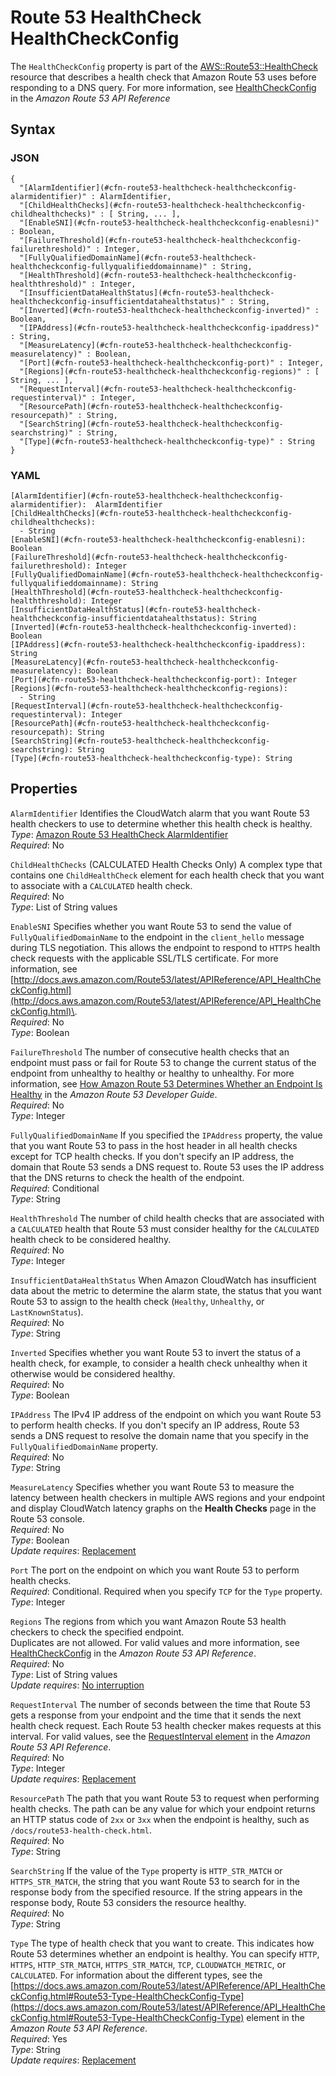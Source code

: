 # Route 53 HealthCheck HealthCheckConfig<a name="aws-properties-route53-healthcheck-healthcheckconfig"></a>

The `HealthCheckConfig` property is part of the [AWS::Route53::HealthCheck](aws-resource-route53-healthcheck.md) resource that describes a health check that Amazon Route 53 uses before responding to a DNS query\. For more information, see [HealthCheckConfig](https://docs.aws.amazon.com/Route53/latest/APIReference/API_HealthCheckConfig.html) in the *Amazon Route 53 API Reference*

## Syntax<a name="w13ab1c21c10d201c13c17b5"></a>

### JSON<a name="aws-properties-route53-healthcheck-healthcheckconfig-syntax.json"></a>

```
{
  "[AlarmIdentifier](#cfn-route53-healthcheck-healthcheckconfig-alarmidentifier)" : AlarmIdentifier,
  "[ChildHealthChecks](#cfn-route53-healthcheck-healthcheckconfig-childhealthchecks)" : [ String, ... ],
  "[EnableSNI](#cfn-route53-healthcheck-healthcheckconfig-enablesni)" : Boolean,
  "[FailureThreshold](#cfn-route53-healthcheck-healthcheckconfig-failurethreshold)" : Integer,
  "[FullyQualifiedDomainName](#cfn-route53-healthcheck-healthcheckconfig-fullyqualifieddomainname)" : String,
  "[HealthThreshold](#cfn-route53-healthcheck-healthcheckconfig-healththreshold)" : Integer,
  "[InsufficientDataHealthStatus](#cfn-route53-healthcheck-healthcheckconfig-insufficientdatahealthstatus)" : String,
  "[Inverted](#cfn-route53-healthcheck-healthcheckconfig-inverted)" : Boolean,
  "[IPAddress](#cfn-route53-healthcheck-healthcheckconfig-ipaddress)" : String,
  "[MeasureLatency](#cfn-route53-healthcheck-healthcheckconfig-measurelatency)" : Boolean,
  "[Port](#cfn-route53-healthcheck-healthcheckconfig-port)" : Integer,
  "[Regions](#cfn-route53-healthcheck-healthcheckconfig-regions)" : [ String, ... ],
  "[RequestInterval](#cfn-route53-healthcheck-healthcheckconfig-requestinterval)" : Integer,
  "[ResourcePath](#cfn-route53-healthcheck-healthcheckconfig-resourcepath)" : String,
  "[SearchString](#cfn-route53-healthcheck-healthcheckconfig-searchstring)" : String,
  "[Type](#cfn-route53-healthcheck-healthcheckconfig-type)" : String
}
```

### YAML<a name="aws-properties-route53-healthcheck-healthcheckconfig-syntax.yaml"></a>

```
[AlarmIdentifier](#cfn-route53-healthcheck-healthcheckconfig-alarmidentifier):  AlarmIdentifier
[ChildHealthChecks](#cfn-route53-healthcheck-healthcheckconfig-childhealthchecks): 
  - String
[EnableSNI](#cfn-route53-healthcheck-healthcheckconfig-enablesni): Boolean
[FailureThreshold](#cfn-route53-healthcheck-healthcheckconfig-failurethreshold): Integer
[FullyQualifiedDomainName](#cfn-route53-healthcheck-healthcheckconfig-fullyqualifieddomainname): String
[HealthThreshold](#cfn-route53-healthcheck-healthcheckconfig-healththreshold): Integer
[InsufficientDataHealthStatus](#cfn-route53-healthcheck-healthcheckconfig-insufficientdatahealthstatus): String
[Inverted](#cfn-route53-healthcheck-healthcheckconfig-inverted): Boolean
[IPAddress](#cfn-route53-healthcheck-healthcheckconfig-ipaddress): String
[MeasureLatency](#cfn-route53-healthcheck-healthcheckconfig-measurelatency): Boolean
[Port](#cfn-route53-healthcheck-healthcheckconfig-port): Integer
[Regions](#cfn-route53-healthcheck-healthcheckconfig-regions): 
  - String
[RequestInterval](#cfn-route53-healthcheck-healthcheckconfig-requestinterval): Integer
[ResourcePath](#cfn-route53-healthcheck-healthcheckconfig-resourcepath): String
[SearchString](#cfn-route53-healthcheck-healthcheckconfig-searchstring): String
[Type](#cfn-route53-healthcheck-healthcheckconfig-type): String
```

## Properties<a name="w13ab1c21c10d201c13c17b7"></a>

`AlarmIdentifier`  <a name="cfn-route53-healthcheck-healthcheckconfig-alarmidentifier"></a>
Identifies the CloudWatch alarm that you want Route 53 health checkers to use to determine whether this health check is healthy\.  
*Type*: [Amazon Route 53 HealthCheck AlarmIdentifier](aws-properties-route53-healthcheck-healthcheckconfig-alarmidentifier.md)  
*Required*: No

`ChildHealthChecks`  <a name="cfn-route53-healthcheck-healthcheckconfig-childhealthchecks"></a>
\(CALCULATED Health Checks Only\) A complex type that contains one `ChildHealthCheck` element for each health check that you want to associate with a `CALCULATED` health check\.  
*Required*: No  
*Type*: List of String values

`EnableSNI`  <a name="cfn-route53-healthcheck-healthcheckconfig-enablesni"></a>
Specifies whether you want Route 53 to send the value of `FullyQualifiedDomainName` to the endpoint in the `client_hello` message during TLS negotiation\. This allows the endpoint to respond to `HTTPS` health check requests with the applicable SSL/TLS certificate\. For more information, see [http://docs.aws.amazon.com/Route53/latest/APIReference/API_HealthCheckConfig.html](http://docs.aws.amazon.com/Route53/latest/APIReference/API_HealthCheckConfig.html)\.  
*Required*: No  
*Type*: Boolean

`FailureThreshold`  <a name="cfn-route53-healthcheck-healthcheckconfig-failurethreshold"></a>
The number of consecutive health checks that an endpoint must pass or fail for Route 53 to change the current status of the endpoint from unhealthy to healthy or healthy to unhealthy\. For more information, see [How Amazon Route 53 Determines Whether an Endpoint Is Healthy](https://docs.aws.amazon.com/Route53/latest/DeveloperGuide/dns-failover-determining-health-of-endpoints.html) in the *Amazon Route 53 Developer Guide*\.   
*Required*: No  
*Type*: Integer

`FullyQualifiedDomainName`  <a name="cfn-route53-healthcheck-healthcheckconfig-fullyqualifieddomainname"></a>
If you specified the `IPAddress` property, the value that you want Route 53 to pass in the host header in all health checks except for TCP health checks\. If you don't specify an IP address, the domain that Route 53 sends a DNS request to\. Route 53 uses the IP address that the DNS returns to check the health of the endpoint\.  
*Required*: Conditional  
*Type*: String

`HealthThreshold`  <a name="cfn-route53-healthcheck-healthcheckconfig-healththreshold"></a>
The number of child health checks that are associated with a `CALCULATED` health that Route 53 must consider healthy for the `CALCULATED` health check to be considered healthy\.  
*Required*: No  
*Type*: Integer

`InsufficientDataHealthStatus`  <a name="cfn-route53-healthcheck-healthcheckconfig-insufficientdatahealthstatus"></a>
When Amazon CloudWatch has insufficient data about the metric to determine the alarm state, the status that you want Route 53 to assign to the health check \(`Healthy`, `Unhealthy`, or `LastKnownStatus`\)\.  
*Required*: No  
*Type*: String

`Inverted`  <a name="cfn-route53-healthcheck-healthcheckconfig-inverted"></a>
Specifies whether you want Route 53 to invert the status of a health check, for example, to consider a health check unhealthy when it otherwise would be considered healthy\.  
*Required*: No  
*Type*: Boolean

`IPAddress`  <a name="cfn-route53-healthcheck-healthcheckconfig-ipaddress"></a>
The IPv4 IP address of the endpoint on which you want Route 53 to perform health checks\. If you don't specify an IP address, Route 53 sends a DNS request to resolve the domain name that you specify in the `FullyQualifiedDomainName` property\.  
*Required*: No  
*Type*: String

`MeasureLatency`  <a name="cfn-route53-healthcheck-healthcheckconfig-measurelatency"></a>
Specifies whether you want Route 53 to measure the latency between health checkers in multiple AWS regions and your endpoint and display CloudWatch latency graphs on the **Health Checks** page in the Route 53 console\.  
*Required*: No  
*Type*: Boolean  
*Update requires*: [Replacement](using-cfn-updating-stacks-update-behaviors.md#update-replacement)

`Port`  <a name="cfn-route53-healthcheck-healthcheckconfig-port"></a>
The port on the endpoint on which you want Route 53 to perform health checks\.  
*Required*: Conditional\. Required when you specify `TCP` for the `Type` property\.   
*Type*: Integer

`Regions`  <a name="cfn-route53-healthcheck-healthcheckconfig-regions"></a>
The regions from which you want Amazon Route 53 health checkers to check the specified endpoint\.  
Duplicates are not allowed\. For valid values and more information, see [HealthCheckConfig](https://docs.aws.amazon.com/Route53/latest/APIReference/API_HealthCheckConfig.html) in the *Amazon Route 53 API Reference*\.  
*Required*: No  
*Type*: List of String values  
*Update requires*: [No interruption](using-cfn-updating-stacks-update-behaviors.md#update-no-interrupt)

`RequestInterval`  <a name="cfn-route53-healthcheck-healthcheckconfig-requestinterval"></a>
The number of seconds between the time that Route 53 gets a response from your endpoint and the time that it sends the next health check request\. Each Route 53 health checker makes requests at this interval\. For valid values, see the [RequestInterval element](https://docs.aws.amazon.com/Route53/latest/APIReference/API_GetHealthCheck.html) in the *Amazon Route 53 API Reference*\.  
*Required*: No  
*Type*: Integer  
*Update requires*: [Replacement](using-cfn-updating-stacks-update-behaviors.md#update-replacement)

`ResourcePath`  <a name="cfn-route53-healthcheck-healthcheckconfig-resourcepath"></a>
The path that you want Route 53 to request when performing health checks\. The path can be any value for which your endpoint returns an HTTP status code of `2xx` or `3xx` when the endpoint is healthy, such as `/docs/route53-health-check.html`\.   
*Required*: No  
*Type*: String

`SearchString`  <a name="cfn-route53-healthcheck-healthcheckconfig-searchstring"></a>
If the value of the `Type` property is `HTTP_STR_MATCH` or `HTTPS_STR_MATCH`, the string that you want Route 53 to search for in the response body from the specified resource\. If the string appears in the response body, Route 53 considers the resource healthy\.  
*Required*: No  
*Type*: String

`Type`  <a name="cfn-route53-healthcheck-healthcheckconfig-type"></a>
The type of health check that you want to create\. This indicates how Route 53 determines whether an endpoint is healthy\. You can specify `HTTP`, `HTTPS`, `HTTP_STR_MATCH`, `HTTPS_STR_MATCH`, `TCP`, `CLOUDWATCH_METRIC`, or `CALCULATED`\. For information about the different types, see the [https://docs.aws.amazon.com/Route53/latest/APIReference/API_HealthCheckConfig.html#Route53-Type-HealthCheckConfig-Type](https://docs.aws.amazon.com/Route53/latest/APIReference/API_HealthCheckConfig.html#Route53-Type-HealthCheckConfig-Type) element in the *Amazon Route 53 API Reference*\.  
*Required*: Yes  
*Type*: String  
*Update requires*: [Replacement](using-cfn-updating-stacks-update-behaviors.md#update-replacement)